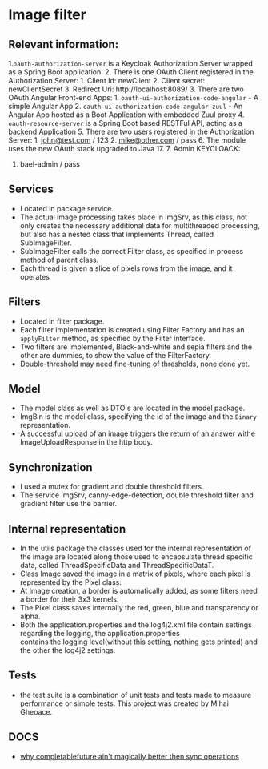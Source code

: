 # Image filter

## Relevant information:
1.`oauth-authorization-server` is a Keycloak Authorization Server wrapped as a Spring Boot application.
2. There is one OAuth Client registered in the Authorization Server:
    1. Client Id: newClient
    2. Client secret: newClientSecret
    3. Redirect Uri: http://localhost:8089/
3. There are two OAuth Angular Front-end Apps:
    1. `oauth-ui-authorization-code-angular` - A simple Angular App
    2. `oauth-ui-authorization-code-angular-zuul` - An Angular App hosted as a Boot Application with embedded Zuul proxy
4. `oauth-resource-server` is a Spring Boot based RESTFul API, acting as a backend Application
5. There are two users registered in the Authorization Server:
    1. john@test.com / 123
    2. mike@other.com / pass
6. The module uses the new OAuth stack upgraded to Java 17.
7. Admin KEYCLOACK:
   1. bael-admin / pass
## Services
- Located in package service.
- The actual image processing takes place in ImgSrv, as this class, not only creates the necessary additional data
for multithreaded processing, but also has a nested class that implements Thread, called SubImageFilter.
- SubImageFilter calls the correct Filter class, as specified in process method of parent class.
- Each thread is given a slice of pixels rows from the image, and it operates

## Filters
- Located in filter package.
- Each filter implementation is created using Filter Factory and has an ```applyFilter``` method,
as specified by the Filter interface.
- Two filters are implemented, Black-and-white and sepia filters and the other are dummies,
to show the value of the FilterFactory.
- Double-threshold may need fine-tuning of thresholds, none done yet.

## Model
- The model class as well as DTO's are located in the model package.
- ImgBin is the model class, specifying the id of the image and the ```Binary``` representation.
- A successful upload of an image triggers the return of an answer withe ImageUploadResponse in the http body.


## Synchronization
- I used a mutex for gradient and double threshold filters.
- The service ImgSrv, canny-edge-detection, double threshold filter and gradient filter use the barrier.

## Internal representation
- In the utils package the classes used for the internal representation of the image are located along
those used to encapsulate thread specific data, called ThreadSpecificData and ThreadSpecificDataT.
- Class Image saved the image in a matrix of pixels, where each pixel is represented by the Pixel class.
- At Image creation, a border is automatically added, as some filters need a border for their 3x3 kernels.
- The Pixel class saves internally the red, green, blue and transparency or alpha.
- Both the application.properties and the log4j2.xml file contain settings regarding the logging, the application.properties \
contains the logging level(without this setting, nothing gets printed) and the other the log4j2 settings.

## Tests
- the test suite is a combination of unit tests and tests made to measure performance or simple tests.
This project was created by Mihai Gheoace.

## DOCS
- [why completablefuture ain't magically better then sync operations](https://www.baeldung.com/spring-mvc-async-vs-webflux)
